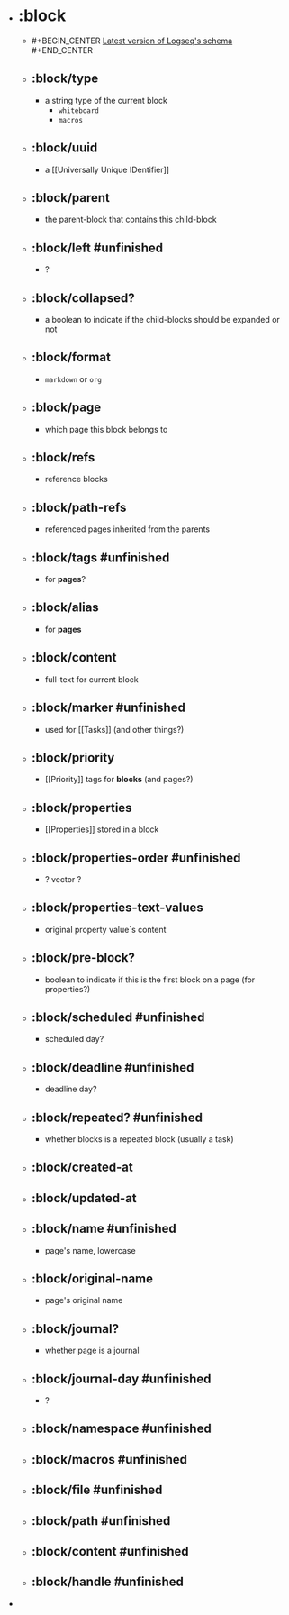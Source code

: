 - # :block
	- #+BEGIN_CENTER
	  [Latest version of Logseq's schema](https://github.com/logseq/logseq/blob/master/deps/db/src/logseq/db/schema.cljs)
	  #+END_CENTER
	- ## :block/type
		- a string type of the current block
			- `whiteboard`
			- `macros`
	- ## :block/uuid
		- a [[Universally Unique IDentifier]]
	- ## :block/parent
		- the parent-block that contains this child-block
	- ## :block/left #unfinished
		- ?
	- ## :block/collapsed?
		- a boolean to indicate if the child-blocks should be expanded or not
	- ## :block/format
		- `markdown` or `org`
	- ## :block/page
		- which page this block belongs to
	- ## :block/refs
		- reference blocks
	- ## :block/path-refs
		- referenced pages inherited from the parents
	- ## :block/tags #unfinished
		- for **pages**?
	- ## :block/alias
		- for **pages**
	- ## :block/content
		- full-text for current block
	- ## :block/marker #unfinished
		- used for [[Tasks]] (and other things?)
	- ## :block/priority
		- [[Priority]] tags for **blocks** (and pages?)
	- ## :block/properties
		- [[Properties]] stored in a block
	- ## :block/properties-order #unfinished
		- ? vector ?
	- ## :block/properties-text-values
		- original property value`s content
	- ## :block/pre-block?
		- boolean to indicate if this is the first block on a page (for properties?)
	- ## :block/scheduled #unfinished
		- scheduled day?
	- ## :block/deadline #unfinished
		- deadline day?
	- ## :block/repeated? #unfinished
		- whether blocks is a repeated block (usually a task)
	- ## :block/created-at
	- ## :block/updated-at
	- ## :block/name #unfinished
		- page's name, lowercase
	- ## :block/original-name
		- page's original name
	- ## :block/journal?
		- whether page is a journal
	- ## :block/journal-day #unfinished
		- ?
	- ## :block/namespace #unfinished
	- ## :block/macros #unfinished
	- ## :block/file #unfinished
	- ## :block/path #unfinished
	- ## :block/content #unfinished
	- ## :block/handle #unfinished
-